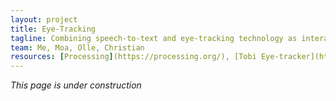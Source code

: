```yaml
---
layout: project
title: Eye-Tracking
tagline: Combining speech-to-text and eye-tracking technology as interaction input
team: Me, Moa, Olle, Christian
resources: [Processing](https://processing.org/), [Tobi Eye-tracker](http://www.tobii.com), [Speech to Text Library for Processing (STT)](http://stt.getflourish.com/)
---
```


*This page is under construction*


